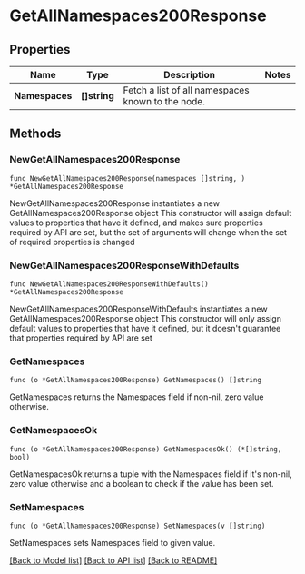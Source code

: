 # GetAllNamespaces200Response

## Properties

Name | Type | Description | Notes
------------ | ------------- | ------------- | -------------
**Namespaces** | **[]string** | Fetch a list of all namespaces known to the node. | 

## Methods

### NewGetAllNamespaces200Response

`func NewGetAllNamespaces200Response(namespaces []string, ) *GetAllNamespaces200Response`

NewGetAllNamespaces200Response instantiates a new GetAllNamespaces200Response object
This constructor will assign default values to properties that have it defined,
and makes sure properties required by API are set, but the set of arguments
will change when the set of required properties is changed

### NewGetAllNamespaces200ResponseWithDefaults

`func NewGetAllNamespaces200ResponseWithDefaults() *GetAllNamespaces200Response`

NewGetAllNamespaces200ResponseWithDefaults instantiates a new GetAllNamespaces200Response object
This constructor will only assign default values to properties that have it defined,
but it doesn't guarantee that properties required by API are set

### GetNamespaces

`func (o *GetAllNamespaces200Response) GetNamespaces() []string`

GetNamespaces returns the Namespaces field if non-nil, zero value otherwise.

### GetNamespacesOk

`func (o *GetAllNamespaces200Response) GetNamespacesOk() (*[]string, bool)`

GetNamespacesOk returns a tuple with the Namespaces field if it's non-nil, zero value otherwise
and a boolean to check if the value has been set.

### SetNamespaces

`func (o *GetAllNamespaces200Response) SetNamespaces(v []string)`

SetNamespaces sets Namespaces field to given value.



[[Back to Model list]](../README.md#documentation-for-models) [[Back to API list]](../README.md#documentation-for-api-endpoints) [[Back to README]](../README.md)


